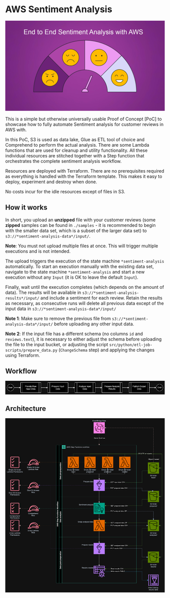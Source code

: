 # AWS Sentiment Analysis

![End-to-End Sentiment Analysis with AWS](./images/Sentiment%20Analysis%20-%20Title%20Image.png)

This is a simple but otherwise universally usable Proof of Concept [PoC] to showcase how to fully automate Sentiment analysis for customer reviews in AWS with.

In this PoC, S3 is used as data lake, Glue as ETL tool of choice and Comprehend to perform the actual analysis. There are some Lambda functions that are used for cleanup and utility functionality. All these individual resources are stitched together with a Step function that orchestrates the complete sentiment analysis workflow.

Resources are deployed with Terraform. There are no prerequisites required as everything is handled with the Terraform template. This makes it easy to deploy, experiment and destroy when done.

No costs incur for the idle resources except of files in S3.

## How it works

In short, you upload an **unzipped** file with your customer reviews (some **zipped** samples can be found in `./samples` - it is recommended to begin with the smaller data set, which is a subset of the larger data set) to `s3://*sentiment-analysis-data*/input/`.

**Note**: You must not upload multiple files at once. This will trigger multiple executions and is not intended.

The upload triggers the execution of the state machine `*sentiment-analysis` automatically. To start an execution manually with the existing data set, navigate to the state machine `*sentiment-analysis` and start a new execution without any `Input` (it is OK to leave the default `Input`).

Finally, wait until the execution completes (which depends on the amount of data).
The results will be available in `s3://*sentiment-analysis-results*/input/` and include a sentiment for each review.
Retain the results as necessary, as consecutive runs will delete all previous data except of the input data in `s3://*sentiment-analysis-data*/input/`

**Note 1**: Make sure to remove the previous file from `s3://*sentiment-analysis-data*/input/` before uploading any other input data.

**Note 2**: If the input file has a different schema (no columns `id` and `reviews.text`), it is necessary to either adjust the schema before uploading the file to the input bucket, or adjusting the script `src/python/etl-job-scripts/prepare_data.py` (`ChangeSchema` step) and applying the changes using Terraform.

## Workflow

![Workflow](./images/Sentiment%20Analysis%20-%20Workflow.png)

## Architecture

![Architecture](./images/Sentiment%20Analysis%20-%20Architecture.png)
